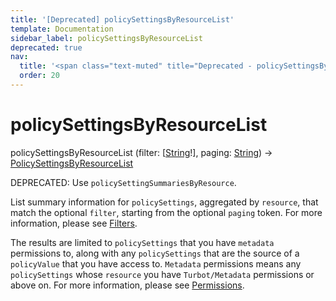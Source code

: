 ```yaml
---
title: '[Deprecated] policySettingsByResourceList'
template: Documentation
sidebar_label: policySettingsByResourceList
deprecated: true
nav:
  title: '<span class="text-muted" title="Deprecated - policySettingsByResourceList">&osol; <em>policySettingsByResourceList</em></span>'
  order: 20
---
```


# policySettingsByResourceList

<div className="pb-4 font-roboto-slab text-lg"><span className="font-bold">policySettingsByResourceList</span> <span style={{'fontWeight':400,'fontSize':'0.85em'}}>(filter: [<a href="/guardrails/docs/reference/graphql/scalar/String">String</a>!], paging: <a href="/guardrails/docs/reference/graphql/scalar/String">String</a>) &rarr; <a href="/guardrails/docs/reference/graphql/object/PolicySettingsByResourceList">PolicySettingsByResourceList</a></span>
</div>

<span class="deprecated-field"><span class="deprecated-title">DEPRECATED:</span> Use `policySettingSummariesByResource`.</span>

List summary information for `policySettings`, aggregated by `resource`, that match the optional `filter`, starting from the optional `paging` token. For more information, please see [Filters](https://turbot.com/guardrails/docs/reference/filter).

The results are limited to `policySettings` that you have `metadata` permissions to, along with any `policySettings` that are the source of a `policyValue` that you have access to. `Metadata` permissions means any `policySettings` whose `resource` you have `Turbot/Metadata` permissions or above on. For more information, please see [Permissions](https://turbot.com/guardrails/docs/concepts/iam/permissions).